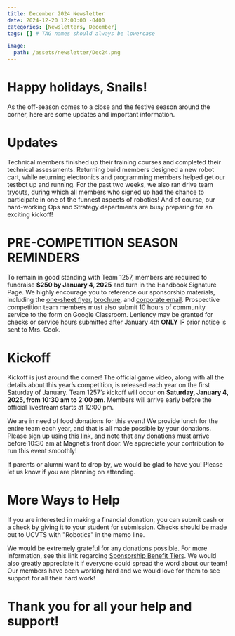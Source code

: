 ```yaml
---
title: December 2024 Newsletter
date: 2024-12-20 12:00:00 -0400
categories: [Newsletters, December]
tags: [] # TAG names should always be lowercase

image:
  path: /assets/newsletter/Dec24.png
---
```


# Happy holidays, Snails!

As the off-season comes to a close and the festive season around the corner, here are some updates and important information.

# Updates

Technical members finished up their training courses and completed their technical assessments. Returning build members designed a new robot cart, while returning electronics and programming members helped get our testbot up and running. For the past two weeks, we also ran drive team tryouts, during which all members who signed up had the chance to participate in one of the funnest aspects of robotics! And of course, our hard-working Ops and Strategy departments are busy preparing for an exciting kickoff!

# PRE-COMPETITION SEASON REMINDERS

To remain in good standing with Team 1257, members are required to fundraise **$250 by January 4, 2025** and turn in the Handbook Signature Page. We highly encourage you to reference our sponsorship materials, including the [one-sheet flyer](https://drive.google.com/file/d/17VcRZEjZGpujr7g90xXVzezqJ1yppoZw/view?usp=sharing), [brochure](https://drive.google.com/file/d/1r7rse6o-xXSb9cdbpSf-2maNjqyqaHiK/view?usp=sharing), and [corporate email](https://docs.google.com/document/d/1TsAGwOtRD76z_-uQH_UcoNDbNiP2s_7P/edit?usp=sharing&ouid=117484221340951774614&rtpof=true&sd=true). Prospective competition team members must also submit 10 hours of community service to the form on Google Classroom. Leniency may be granted for checks or service hours submitted after January 4th **ONLY IF** prior notice is sent to Mrs. Cook.

# Kickoff

Kickoff is just around the corner! The official game video, along with all the details about this year’s competition, is released each year on the first Saturday of January. Team 1257’s kickoff will occur on **Saturday, January 4, 2025, from 10:30 am to 2:00 pm**. Members will arrive early before the official livestream starts at 12:00 pm.

We are in need of food donations for this event! We provide lunch for the entire team each year, and that is all made possible by your donations. Please sign up using [this link](https://docs.google.com/spreadsheets/d/1C3mwrX9yAEY5lRkUXWhUJtZ9z5uxJD-wi_HDEZ9ENBc/edit?usp=sharing), and note that any donations must arrive before 10:30 am at Magnet’s front door. We appreciate your contribution to run this event smoothly!

If parents or alumni want to drop by, we would be glad to have you! Please let us know if you are planning on attending.

# More Ways to Help

If you are interested in making a financial donation, you can submit cash or a check by giving it to your student for submission. Checks should be made out to UCVTS with "Robotics" in the memo line.

We would be extremely grateful for any donations possible. For more information, see this link regarding [Sponsorship Benefit Tiers](https://drive.google.com/file/d/1DBRv-0IJa5by74azX9RF5liB7KblcGwd/view). We would also greatly appreciate it if everyone could spread the word about our team! Our members have been working hard and we would love for them to see support for all their hard work!

# Thank you for all your help and support!
